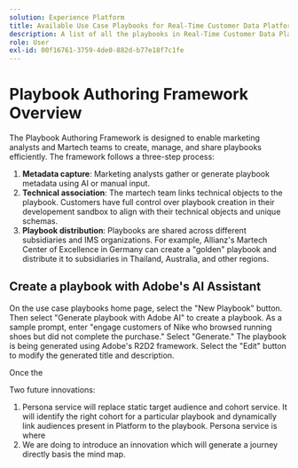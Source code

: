 ```yaml
---
solution: Experience Platform
title: Available Use Case Playbooks for Real-Time Customer Data Platform and Adobe Journey Optimizer.
description: A list of all the playbooks in Real-Time Customer Data Platform and Adobe Journey Optimizer.
role: User
exl-id: 00f16761-3759-4de0-882d-b77e18f7c1fe
---
```

# Playbook Authoring Framework Overview

The Playbook Authoring Framework is designed to enable marketing analysts and Martech teams to create, manage, and share playbooks efficiently. The framework follows a three-step process:

1. **Metadata capture**: Marketing analysts gather or generate playbook metadata using AI or manual input.
2. **Technical association**: The martech team links technical objects to the playbook. Customers have full control over playbook creation in their developement sandbox to align with their technical objects and unique schemas.
3. **Playbook distribution**: Playbooks are shared across different subsidiaries and IMS organizations. For example, Allianz's Martech Center of Excellence in Germany can create a "golden" playbook and distribute it to subsidiaries in Thailand, Australia, and other regions.

## Create a playbook with Adobe's AI Assistant

On the use case playbooks home page, select the "New Playbook" button. Then select "Generate playbook with Adobe AI" to create a playbook. As a sample prompt, enter "engage customers of Nike who browsed running shoes but did not complete the purchase." Select "Generate." The playbook is being generated using Adobe's R2D2 framework. Select the "Edit" button to modify the generated title and description. 

Once the 

Two future innovations:
1. Persona service will replace static target audience and cohort service. It will identify the right cohort for a particular playbook and dynamically link audiences present in Platform to the playbook. Persona service is where 
2. We are doing to introduce an innovation which will generate a journey directly basis the mind map. 
